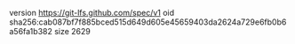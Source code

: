 version https://git-lfs.github.com/spec/v1
oid sha256:cab087bf7f885bced515d649d605e45659403da2624a729e6fb0b6a56fa1b382
size 2629
